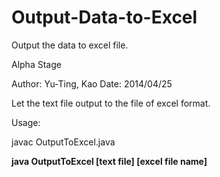 Output-Data-to-Excel
====================

Output the data to excel file.

Alpha Stage

Author: Yu-Ting, Kao
Date: 2014/04/25

Let the text file output to the file of excel format.

Usage:

javac OutputToExcel.java

<b>java OutputToExcel [text file] [excel file name]</b>
